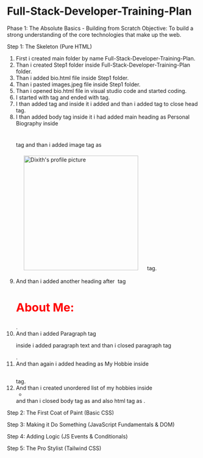 # Full-Stack-Developer-Training-Plan

Phase 1: The Absolute Basics - Building from Scratch
Objective: To build a strong understanding of the core technologies that make up the web.

Step 1: The Skeleton (Pure HTML)
1) First i created main folder by name Full-Stack-Developer-Training-Plan.
2) Than i created Step1 folder inside Full-Stack-Developer-Training-Plan folder.  
3) Than i added bio.html file inside Step1 folder.
4) Than i pasted images.jpeg file inside Step1 folder.
5) Than i opened bio.html file in visual studio code and started coding.
6) I started with <html> tag  and ended with </html> tag.
7) I than added <head> tag and inside it i added <title> tag with name as My Profile and ended it with </title> and than i added </head> tag to close    head tag.
8)  I than added body tag <body> inside it i had added main heading as Personal Biography inside<h1></h1> tag and than i added image tag as
   <img src="../Step1/images.jpeg" style="padding: 20px;" alt="Dixith's profile picture" width="300" height="300"> tag.
9)  And than i added another heading after <img> tag  <h2 style="color: red; font-size: 30px;">About Me:</h2>.
10) And than i added Paragraph tag <p> inside i added paragraph text and than i closed paragraph tag </p>.
11)  And than again i added heading as My Hobbie inside <h2></h2> tag.
12)  And than i created unordered list of my hobbies inside <ul><li></li></ul> and than i closed body tag as </body> and also html tag as </html>.

Step 2: The First Coat of Paint (Basic CSS)


Step 3: Making it Do Something (JavaScript Fundamentals & DOM)


Step 4: Adding Logic (JS Events & Conditionals)


Step 5: The Pro Stylist (Tailwind CSS)

